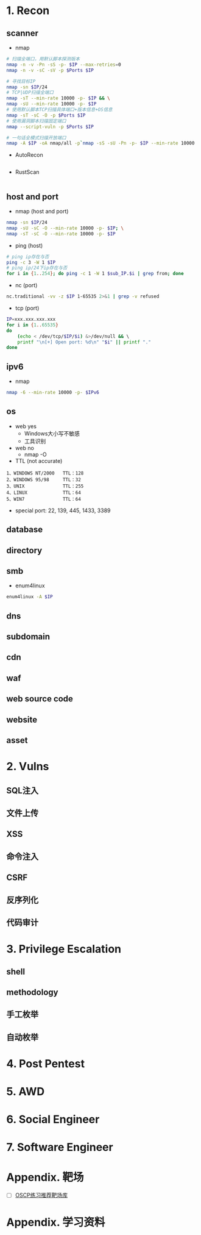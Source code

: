 # 1. Recon

## scanner

- nmap
```bash
# 扫描全端口，用默认脚本探测版本
nmap -n -v -Pn -sS -p- $IP --max-retries=0
nmap -n -v -sC -sV -p $Ports $IP

# 寻找目标IP
nmap -sn $IP/24
# TCP|UDP扫描全端口
nmap -sT --min-rate 10000 -p- $IP && \
nmap -sU --min-rate 10000 -p- $IP
# 使用默认脚本TCP扫描具体端口+版本信息+OS信息
nmap -sT -sC -O -p $Ports $IP
# 使用漏洞脚本扫描固定端口
nmap --script-vuln -p $Ports $IP

# 一句话全模式扫描开放端口
nmap -A $IP -oA nmap/all -p`nmap -sS -sU -Pn -p- $IP --min-rate 10000 | grep '/tcp\|/udp' | awk -F '/' '{print $1}' | sort -u | tr '\n' ','`
```
- AutoRecon
```bash
```
- RustScan
```bash
```

## host and port

- nmap (host and port)
```bash
nmap -sn $IP/24
nmap -sU -sC -O --min-rate 10000 -p- $IP; \
nmap -sT -sC -O --min-rate 10000 -p- $IP
```
- ping (host)
```bash
# ping ip存在与否
ping -c 3 -W 1 $IP
# ping ip/24下ip存在与否
for i in {1..254}; do ping -c 1 -W 1 $sub_IP.$i | grep from; done
```
- nc (port)
```bash
nc.traditional -vv -z $IP 1-65535 2>&1 | grep -v refused
```
- tcp (port)
```bash
IP=xxx.xxx.xxx.xxx
for i in {1..65535}
do
    (echo < /dev/tcp/$IP/$i) &>/dev/null && \ 
    printf "\n[+] Open port: %d\n" "$i" || printf "."
done
```

## ipv6

- nmap
```bash
nmap -6 --min-rate 10000 -p- $IPv6
```

## os

- web yes
	- Windows大小写不敏感
	- 工具识别
- web no
	- nmap -O
- TTL (not accurate)
```
1、WINDOWS NT/2000   TTL：128
2、WINDOWS 95/98     TTL：32
3、UNIX              TTL：255
4、LINUX             TTL：64
5、WIN7         	    TTL：64
```
- special port: 22, 139, 445, 1433, 3389

## database

## directory

## smb

- enum4linux
```bash
enum4linux -A $IP
```

## dns

## subdomain

## cdn

## waf

## web source code

## website

## asset

# 2. Vulns

## SQL注入

## 文件上传

## XSS

## 命令注入

## CSRF

## 反序列化

## 代码审计

# 3. Privilege Escalation

## shell

## methodology

## 手工枚举

## 自动枚举

# 4. Post Pentest

# 5. AWD

# 6. Social Engineer

# 7. Software Engineer

# Appendix. 靶场

- [ ] [OSCP练习推荐靶场库](https://docs.google.com/spreadsheets/d/1dwSMIAPIam0PuRBkCiDI88pU3yzrqqHkDtBngUHNCw8)

# Appendix. 学习资料

